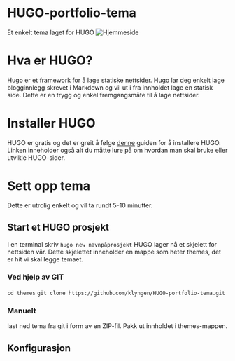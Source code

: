 # HUGO-portfolio-tema
Et enkelt tema laget for HUGO
![Hjemmeside](dokumentasjon/side.png)


# Hva er HUGO?
Hugo er et framework for å lage statiske nettsider. Hugo lar deg enkelt lage blogginnlegg skrevet i Markdown og vil ut i fra innholdet lage en statisk side.
Dette er en trygg og enkel fremgangsmåte til å lage nettsider.

# Installer HUGO
HUGO er gratis og det er greit å følge [denne](https://gohugo.io/overview/installing/) guiden for å installere HUGO. Linken inneholder også alt du 
måtte lure på om hvordan man skal bruke eller utvikle HUGO-sider.

# Sett opp tema
Dette er utrolig enkelt og vil ta rundt 5-10 minutter.

## Start et HUGO prosjekt
I en terminal skriv `hugo new navnpåprosjekt`
HUGO lager nå et skjelett for nettsiden vår. Dette skjelettet inneholder en mappe som heter themes, det er hit vi skal legge temaet.

### Ved hjelp av GIT
`cd themes`
`git clone https://github.com/klyngen/HUGO-portfolio-tema.git`

### Manuelt
last ned tema fra git i form av en ZIP-fil. Pakk ut innholdet i themes-mappen.

## Konfigurasjon

